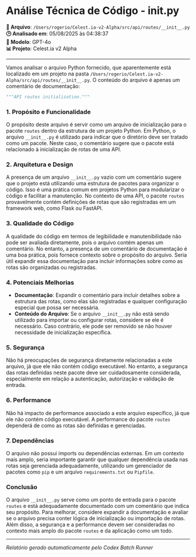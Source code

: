 # Análise Técnica de Código - __init__.py

**📁 Arquivo**: `/Users/rogerio/Celest.ia-v2-Alpha/src/api/routes/__init__.py`  
**🕒 Analisado em**: 05/08/2025 às 04:38:37  
**🤖 Modelo**: GPT-4o  
**📊 Projeto**: Celest.ia v2 Alpha  

---

Vamos analisar o arquivo Python fornecido, que aparentemente está localizado em um projeto na pasta `/Users/rogerio/Celest.ia-v2-Alpha/src/api/routes/__init__.py`. O conteúdo do arquivo é apenas um comentário de documentação:

```python
"""API routes initialization."""
```

### 1. Propósito e Funcionalidade
O propósito deste arquivo é servir como um arquivo de inicialização para o pacote `routes` dentro da estrutura de um projeto Python. Em Python, o arquivo `__init__.py` é utilizado para indicar que o diretório deve ser tratado como um pacote. Neste caso, o comentário sugere que o pacote está relacionado à inicialização de rotas de uma API.

### 2. Arquitetura e Design
A presença de um arquivo `__init__.py` vazio com um comentário sugere que o projeto está utilizando uma estrutura de pacotes para organizar o código. Isso é uma prática comum em projetos Python para modularizar o código e facilitar a manutenção. No contexto de uma API, o pacote `routes` provavelmente contém definições de rotas que são registradas em um framework web, como Flask ou FastAPI.

### 3. Qualidade do Código
A qualidade do código em termos de legibilidade e manutenibilidade não pode ser avaliada diretamente, pois o arquivo contém apenas um comentário. No entanto, a presença de um comentário de documentação é uma boa prática, pois fornece contexto sobre o propósito do arquivo. Seria útil expandir essa documentação para incluir informações sobre como as rotas são organizadas ou registradas.

### 4. Potenciais Melhorias
- **Documentação**: Expandir o comentário para incluir detalhes sobre a estrutura das rotas, como elas são registradas e qualquer configuração especial que possa ser necessária.
- **Conteúdo do Arquivo**: Se o arquivo `__init__.py` não está sendo utilizado para importar ou configurar rotas, considere se ele é necessário. Caso contrário, ele pode ser removido se não houver necessidade de inicialização específica.

### 5. Segurança
Não há preocupações de segurança diretamente relacionadas a este arquivo, já que ele não contém código executável. No entanto, a segurança das rotas definidas neste pacote deve ser cuidadosamente considerada, especialmente em relação a autenticação, autorização e validação de entrada.

### 6. Performance
Não há impacto de performance associado a este arquivo específico, já que ele não contém código executável. A performance do pacote `routes` dependerá de como as rotas são definidas e gerenciadas.

### 7. Dependências
O arquivo não possui imports ou dependências externas. Em um contexto mais amplo, seria importante garantir que qualquer dependência usada nas rotas seja gerenciada adequadamente, utilizando um gerenciador de pacotes como `pip` e um arquivo `requirements.txt` ou `Pipfile`.

### Conclusão
O arquivo `__init__.py` serve como um ponto de entrada para o pacote `routes` e está adequadamente documentado com um comentário que indica seu propósito. Para melhorar, considere expandir a documentação e avaliar se o arquivo precisa conter lógica de inicialização ou importação de rotas. Além disso, a segurança e a performance devem ser consideradas no contexto mais amplo do pacote `routes` e da aplicação como um todo.

---

*Relatório gerado automaticamente pelo Codex Batch Runner*
